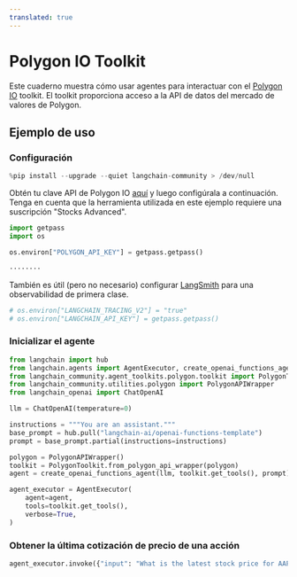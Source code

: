 ```yaml
---
translated: true
---
```


# Polygon IO Toolkit

Este cuaderno muestra cómo usar agentes para interactuar con el [Polygon IO](https://polygon.io/) toolkit. El toolkit proporciona acceso a la API de datos del mercado de valores de Polygon.

## Ejemplo de uso

### Configuración

```python
%pip install --upgrade --quiet langchain-community > /dev/null
```

Obtén tu clave API de Polygon IO [aquí](https://polygon.io/) y luego configúrala a continuación.
Tenga en cuenta que la herramienta utilizada en este ejemplo requiere una suscripción "Stocks Advanced".

```python
import getpass
import os

os.environ["POLYGON_API_KEY"] = getpass.getpass()
```

```output
········
```

También es útil (pero no necesario) configurar [LangSmith](https://smith.langchain.com/) para una observabilidad de primera clase.

```python
# os.environ["LANGCHAIN_TRACING_V2"] = "true"
# os.environ["LANGCHAIN_API_KEY"] = getpass.getpass()
```

### Inicializar el agente

```python
from langchain import hub
from langchain.agents import AgentExecutor, create_openai_functions_agent
from langchain_community.agent_toolkits.polygon.toolkit import PolygonToolkit
from langchain_community.utilities.polygon import PolygonAPIWrapper
from langchain_openai import ChatOpenAI

llm = ChatOpenAI(temperature=0)

instructions = """You are an assistant."""
base_prompt = hub.pull("langchain-ai/openai-functions-template")
prompt = base_prompt.partial(instructions=instructions)
```

```python
polygon = PolygonAPIWrapper()
toolkit = PolygonToolkit.from_polygon_api_wrapper(polygon)
agent = create_openai_functions_agent(llm, toolkit.get_tools(), prompt)
```

```python
agent_executor = AgentExecutor(
    agent=agent,
    tools=toolkit.get_tools(),
    verbose=True,
)
```

### Obtener la última cotización de precio de una acción

```python
agent_executor.invoke({"input": "What is the latest stock price for AAPL?"})
```
